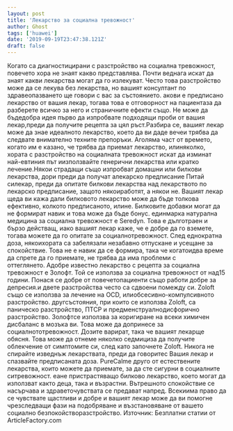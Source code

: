 ```yaml
---
layout: post
title: 'Лекарство за социална тревожност'
author: Ghost
tags: ['huawei']
date: '2019-09-19T23:47:38.121Z'
draft: false
---
```


Когато са диагностицирани с разстройство на социална тревожност, повечето хора не знаят какво представлява. Почти веднага искат да знаят какви лекарства могат да го излекуват. Често това разстройство може да се лекува без лекарства, но вашият консултант по здравеопазването ще говори с вас за състоянието. акови е предписано лекарство от вашия лекар, тогава това е отговорност на пациентаза да разберете всичко за него и страничните ефекти също. Не може да бъдедобра идея първо да изпробвате подходящи проби от вашия лекар,преди да получите рецепта за цял ръст.Разбира се, вашият лекар може да знае идеалното лекарство, което да ви даде вечеи трябва да следвате внимателно техните препоръки. Аголяма част от времето, когато им е казано, че трябва да приемат лекарство, илиняколко, хората с разстройство на социалната тревожност искат да изминат най-евтиния път иизползвайте генерични лекарства или кратко лечение.Някои страдащи също изпробват домашни или билкови лекарства, дори преди да получат алекарско предписание Питай силекар, преди да опитате билкови лекарства над лекарството по лекарско предписание, защото някоиработят, а някои не. Вашият лекар щеда ви кажа дали билковото лекарство може да бъде толкова ефективно, колкото предписаното, илине. Билковите добавки могат да не формират навик и това може да бъде бонус. единмарка натурална медицина за социална тревожност е Seredyn. Това е дълготраен и бързо действащ, иако вашият лекар каже, че е добре да го вземете, тогава можете да го опитате за социалнотревожност. След еднократна доза, някоихората са забелязали незабавно отпускане и усещане за спокойствие. Това не е навик да се формира, така че когатоидва време да спрете да го приемате, не трябва да има проблеми с оттеглянето. Адобре известно лекарство с рецепта за социална тревожност е Золофт. Той се използва за социална тревожност от над15 години. Понася се добре от повечетопациенти също работи добре за депресия.и двете разстройства често са сдвоени помежду си. Zoloft също се използва за лечение на OCD, илиобсесивно-компулсивното разстройство. другсъстояния, при които се използва Zoloft, са паническо разстройство, ПТСР и предменструалнодисфорично разстройство. Золофтсе използва за коригиране на всеки химичен дисбаланс в мозъка ви. Това може да допринесе за социалнототревожност. Дозите варират, така че вашият лекарще обясня. Това може да отнеме няколко седмициза да получите облекчение от симптомите си, след като започнете Zoloft. Никога не спирайте изведнъж лекарствата, преди да говоритес Вашия лекар и спазвайте предписаната доза. PureCalmе друго от естествените лекарства, които можете да приемате, за да сте сигурни в социалните ситревожност. еане пристрастяващо билково лекарство, което могат да използват както деца, така и възрастни. Вътрешното спокойствие се насърчава и здраветочувствата се предават напред. Всекиима право да се чувствате щастливи и добре и вашият лекар може да ви помогне чрезследващи фази на подобряване и възстановяване от вашето социално безпокойстворазстройство. Източник: Безплатни статии от ArticleFactory.com

